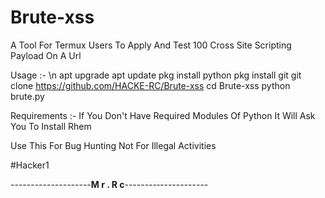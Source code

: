 # Brute-xss
A Tool For Termux Users To Apply And Test 100 Cross Site Scripting Payload On A Url


Usage :- \n
apt upgrade 
apt update 
pkg install python
pkg install git
git clone https://github.com/HACKE-RC/Brute-xss
cd Brute-xss
python brute.py

Requirements :-
If You Don't Have Required Modules Of Python It Will Ask You To Install Rhem


Use This For Bug Hunting 
Not For Illegal Activities 


#Hacker1

--------------------__M  r  .  R  c__--------‐------------
